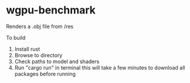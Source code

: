 # wgpu-benchmark

Renders a .obj file from /res

To build
1. Install rust
2. Browse to directory
3. Check paths to model and shaders
4. Run "cargo run" in terminal this will take a few minutes to download all packages before running
